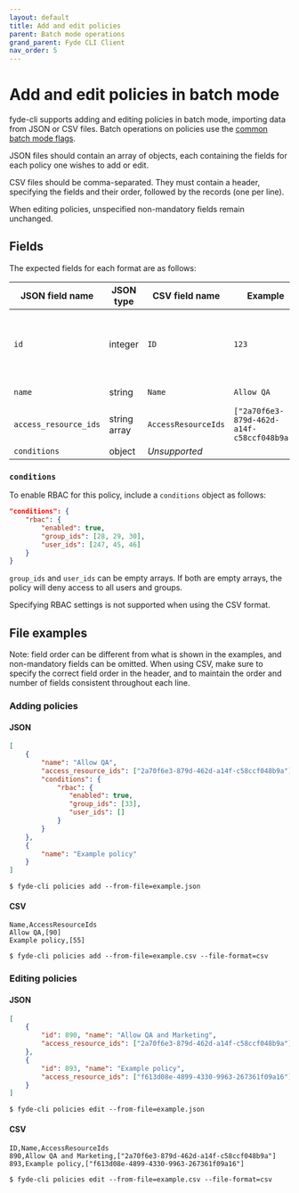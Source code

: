 ```yaml
---
layout: default
title: Add and edit policies
parent: Batch mode operations
grand_parent: Fyde CLI Client
nav_order: 5
---
```

# Add and edit policies in batch mode

fyde-cli supports adding and editing policies in batch mode, importing data from JSON or CSV files.
Batch operations on policies use the [common batch mode flags](https://github.com/fyde/fyde-cli/wiki/Common-batch-mode-flags).

JSON files should contain an array of objects, each containing the fields for each policy one wishes to add or edit.

CSV files should be comma-separated.
They must contain a header, specifying the fields and their order, followed by the records (one per line).

When editing policies, unspecified non-mandatory fields remain unchanged.

## Fields

The expected fields for each format are as follows:

| JSON field name | JSON type | CSV field name | Example | Description | Mandatory
| --- | --- | --- | --- | --- | --- |
| `id` | integer | `ID` | `123` | ID of the policy to edit.<br>**Used only when editing** | When editing
| `name` | string | `Name` | `Allow QA` | Name of the policy | When adding
| `access_resource_ids` | string array | `AccessResourceIds` | `["2a70f6e3-879d-462d-a14f-c58ccf048b9a"]` | Resource IDs of the policy | No
| `conditions` | object | _Unsupported_ |  | See below | No

### `conditions`

To enable RBAC for this policy, include a `conditions` object as follows:

```json
"conditions": {
    "rbac": {
        "enabled": true,
        "group_ids": [28, 29, 30],
        "user_ids": [247, 45, 46]
    }
}
```

`group_ids` and `user_ids` can be empty arrays.
If both are empty arrays, the policy will deny access to all users and groups.

Specifying RBAC settings is not supported when using the CSV format.

## File examples

Note: field order can be different from what is shown in the examples, and non-mandatory fields can be omitted.
When using CSV, make sure to specify the correct field order in the header, and to maintain the order and number of fields consistent throughout each line.

### Adding policies

#### JSON

```json
[
    {
        "name": "Allow QA",
        "access_resource_ids": ["2a70f6e3-879d-462d-a14f-c58ccf048b9a"],
        "conditions": {
            "rbac": {
               "enabled": true,
               "group_ids": [33],
               "user_ids": []
            }
        }
    },
    {
        "name": "Example policy"
    }
]
```

`$ fyde-cli policies add --from-file=example.json`

#### CSV

```
Name,AccessResourceIds
Allow QA,[90]
Example policy,[55]
```

`$ fyde-cli policies add --from-file=example.csv --file-format=csv`

### Editing policies

#### JSON

```json
[
    {
        "id": 890, "name": "Allow QA and Marketing",
        "access_resource_ids": ["2a70f6e3-879d-462d-a14f-c58ccf048b9a"]
    },
    {
        "id": 893, "name": "Example policy",
        "access_resource_ids": ["f613d08e-4899-4330-9963-267361f09a16"]
    }
]
```

`$ fyde-cli policies edit --from-file=example.json`

#### CSV

```
ID,Name,AccessResourceIds
890,Allow QA and Marketing,["2a70f6e3-879d-462d-a14f-c58ccf048b9a"]
893,Example policy,["f613d08e-4899-4330-9963-267361f09a16"]
```

`$ fyde-cli policies edit --from-file=example.csv --file-format=csv`